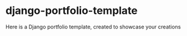 # django-portfolio-template
Here is a Django portfolio template, created to showcase your creations
